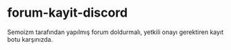 # forum-kayit-discord
Semoizm tarafından yapılmış forum doldurmalı, yetkili onayı gerektiren kayıt botu karşınızda.
